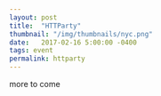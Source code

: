 ```yaml
---
layout: post
title:  "HTTParty"
thumbnail: "/img/thumbnails/nyc.png"
date:   2017-02-16 5:00:00 -0400
tags: event
permalink: httparty
---
```


more to come